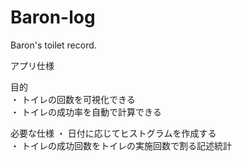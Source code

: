 # Baron-log
Baron's toilet record.

アプリ仕様  

目的  
・ トイレの回数を可視化できる  
・ トイレの成功率を自動で計算できる  

必要な仕様
・ 日付に応じてヒストグラムを作成する  
・ トイレの成功回数をトイレの実施回数で割る記述統計  



